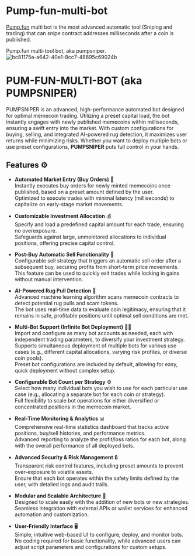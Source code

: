 # Pump-fun-multi-bot
[Pump.fun](https://pump.fun/board) multi bot is the most advanced automatic tool (Sniping and trading) that can snipe contract addresses milliseconds after a coin is published.

Pump.fun multi-tool bot, aka pumpsniper.
![bc81175a-a642-40e1-8cc7-48695c69024b](https://github.com/user-attachments/assets/2c83ef5b-3d2a-43f5-87a5-df1f81343b29)
# PUM-FUN-MULTI-BOT (aka PUMPSNIPER)

PUMPSNIPER is an advanced, high-performance automated bot designed for optimal memecoin trading. Utilizing a preset capital load, the bot instantly engages with newly published memecoins within milliseconds, ensuring a swift entry into the market. With custom configurations for buying, selling, and integrated AI-powered rug detection, it maximizes user returns while minimizing risks. Whether you want to deploy multiple bots or use preset configurations, **PUMPSNIPER** puts full control in your hands.

## Features ⚙️

- **Automated Market Entry (Buy Orders)** 🚀  
  Instantly executes buy orders for newly minted memecoins once published, based on a preset amount defined by the user.  
  Optimized to execute trades with minimal latency (milliseconds) to capitalize on early-stage market movements.

- **Customizable Investment Allocation** 💰  
  Specify and load a predefined capital amount for each trade, ensuring no overexposure.  
  Safeguards against large, unmonitored allocations to individual positions, offering precise capital control.

- **Post-Buy Automatic Sell Functionality** 💸  
  Configurable sell strategy that triggers an automatic sell order after a subsequent buy, securing profits from short-term price movements.  
  This feature can be used to quickly exit trades while locking in gains without manual intervention.

- **AI-Powered Rug Pull Detection** 🤖  
  Advanced machine learning algorithm scans memecoin contracts to detect potential rug pulls and scam tokens.  
  The bot uses real-time data to evaluate coin legitimacy, ensuring that it remains in safe, profitable positions until optimal sell conditions are met.

- **Multi-Bot Support (Infinite Bot Deployment)** 🧑‍💻  
  Import and configure as many bot accounts as needed, each with independent trading parameters, to diversify your investment strategy.  
  Supports simultaneous deployment of multiple bots for various use cases (e.g., different capital allocations, varying risk profiles, or diverse coin pools).  
  Preset bot configurations are included by default, allowing for easy, quick deployment without complex setup.

- **Configurable Bot Count per Strategy** ⚙️  
  Select how many individual bots you wish to use for each particular use case (e.g., allocating a separate bot for each coin or strategy).  
  Full flexibility to scale bot operations for either diversified or concentrated positions in the memecoin market.

- **Real-Time Monitoring & Analytics** 📊  
  Comprehensive real-time statistics dashboard that tracks active positions, buy/sell histories, and performance metrics.  
  Advanced reporting to analyze the profit/loss ratios for each bot, along with the overall performance of all deployed bots.

- **Advanced Security & Risk Management** 🔒  
  Transparent risk control features, including preset amounts to prevent over-exposure to volatile assets.  
  Ensure that each bot operates within the safety limits defined by the user, with detailed logs and audit trails.

- **Modular and Scalable Architecture** 🔧  
  Designed to scale easily with the addition of new bots or new strategies.  
  Seamless integration with external APIs or wallet services for enhanced automation and customization.

- **User-Friendly Interface** 🖥️  
  Simple, intuitive web-based UI to configure, deploy, and monitor bots.  
  No coding required for basic functionality, while advanced users can adjust script parameters and configurations for custom setups.
